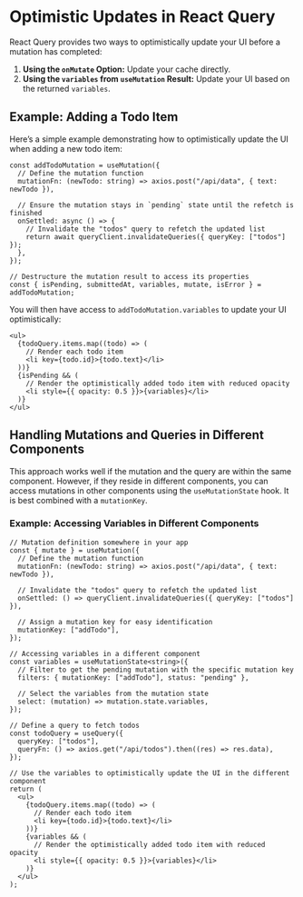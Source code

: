 # Optimistic Updates in React Query

React Query provides two ways to optimistically update your UI before a mutation has completed:

1. **Using the `onMutate` Option:** Update your cache directly.
2. **Using the `variables` from `useMutation` Result:** Update your UI based on the returned `variables`.

## Example: Adding a Todo Item

Here’s a simple example demonstrating how to optimistically update the UI when adding a new todo item:

```tsx
const addTodoMutation = useMutation({
  // Define the mutation function
  mutationFn: (newTodo: string) => axios.post("/api/data", { text: newTodo }),

  // Ensure the mutation stays in `pending` state until the refetch is finished
  onSettled: async () => {
    // Invalidate the "todos" query to refetch the updated list
    return await queryClient.invalidateQueries({ queryKey: ["todos"] });
  },
});

// Destructure the mutation result to access its properties
const { isPending, submittedAt, variables, mutate, isError } = addTodoMutation;
```

You will then have access to `addTodoMutation.variables` to update your UI optimistically:

```tsx
<ul>
  {todoQuery.items.map((todo) => (
    // Render each todo item
    <li key={todo.id}>{todo.text}</li>
  ))}
  {isPending && (
    // Render the optimistically added todo item with reduced opacity
    <li style={{ opacity: 0.5 }}>{variables}</li>
  )}
</ul>
```

## Handling Mutations and Queries in Different Components

This approach works well if the mutation and the query are within the same component. However, if they reside in different components, you can access mutations in other components using the `useMutationState` hook. It is best combined with a `mutationKey`.

### Example: Accessing Variables in Different Components

```tsx
// Mutation definition somewhere in your app
const { mutate } = useMutation({
  // Define the mutation function
  mutationFn: (newTodo: string) => axios.post("/api/data", { text: newTodo }),

  // Invalidate the "todos" query to refetch the updated list
  onSettled: () => queryClient.invalidateQueries({ queryKey: ["todos"] }),

  // Assign a mutation key for easy identification
  mutationKey: ["addTodo"],
});

// Accessing variables in a different component
const variables = useMutationState<string>({
  // Filter to get the pending mutation with the specific mutation key
  filters: { mutationKey: ["addTodo"], status: "pending" },

  // Select the variables from the mutation state
  select: (mutation) => mutation.state.variables,
});

// Define a query to fetch todos
const todoQuery = useQuery({
  queryKey: ["todos"],
  queryFn: () => axios.get("/api/todos").then((res) => res.data),
});

// Use the variables to optimistically update the UI in the different component
return (
  <ul>
    {todoQuery.items.map((todo) => (
      // Render each todo item
      <li key={todo.id}>{todo.text}</li>
    ))}
    {variables && (
      // Render the optimistically added todo item with reduced opacity
      <li style={{ opacity: 0.5 }}>{variables}</li>
    )}
  </ul>
);
```
